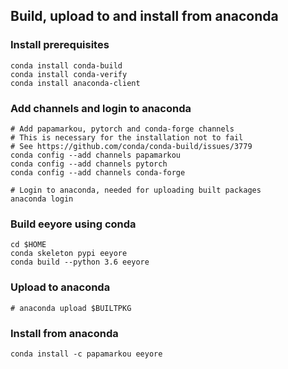 ## Build, upload to and install from anaconda

### Install prerequisites
```
conda install conda-build
conda install conda-verify
conda install anaconda-client
```

### Add channels and login to anaconda
```
# Add papamarkou, pytorch and conda-forge channels
# This is necessary for the installation not to fail
# See https://github.com/conda/conda-build/issues/3779
conda config --add channels papamarkou
conda config --add channels pytorch
conda config --add channels conda-forge

# Login to anaconda, needed for uploading built packages
anaconda login
```

### Build eeyore using conda
```
cd $HOME
conda skeleton pypi eeyore
conda build --python 3.6 eeyore
```

### Upload to anaconda
```
# anaconda upload $BUILTPKG
```

### Install from anaconda
```
conda install -c papamarkou eeyore
```
